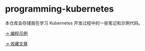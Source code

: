 # programming-kubernetes

本仓库会存储我在学习 Kubernetes 开发过程中的一些笔记和示例代码。

[-> 编程示例](./examples/index.md)

[-> 收藏文章](./collected-articles/index.md)

